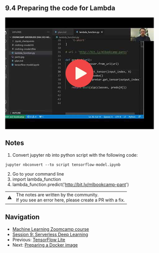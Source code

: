 
## 9.4 Preparing the code for Lambda

<a href="https://www.youtube.com/watch?v=XXBUivsHhec&list=PL3MmuxUbc_hIhxl5Ji8t4O6lPAOpHaCLR"><img src="images/thumbnail-9-04.jpg"></a>
 




## Notes

1. Convert jupyter nb into python script with the following code:
```
jupyter nbconvert --to script tensorflow-model.ipynb
```
2. Go to your command line
3. import lambda_function
4. lambda_function.predict('http://bit.ly/mlbookcamp-pant')

<table>
   <tr>
      <td>⚠️</td>
      <td>
         The notes are written by the community. <br>
         If you see an error here, please create a PR with a fix.
      </td>
   </tr>
</table>


## Navigation

* [Machine Learning Zoomcamp course](../)
* [Session 9: Serverless Deep Learning](./)
* Previous: [TensorFlow Lite](03-tensorflow-lite.md)
* Next: [Preparing a Docker image](05-docker-image.md)